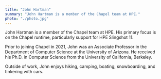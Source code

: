 ```yaml
---
title: "John Hartman"
summary: "John Hartman is a member of the Chapel team at HPE."
photo: "./photo.jpg"
---
```


John Hartman is a member of the Chapel team at HPE. His primary focus
is on the Chapel runtime, particularly support for HPE Slingshot 11.

Prior to joining Chapel in 2021, John was an Associate Professor in
the Department of Computer Science at the University of Arizona. He
received his Ph.D. in Computer Science from the University of
California, Berkeley.

Outside of work, John enjoys hiking, camping, boating, snowboarding,
and tinkering with cars.
